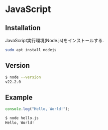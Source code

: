 # JavaScript

## Installation

JavaScript実行環境(Node.js)をインストールする.

```bash
sudo apt install nodejs
```

## Version

```bash
$ node --version
v22.2.0
```

## Example

```js
console.log("Hello, World!");
```

```bash
$ node hello.js
Hello, World!
```
